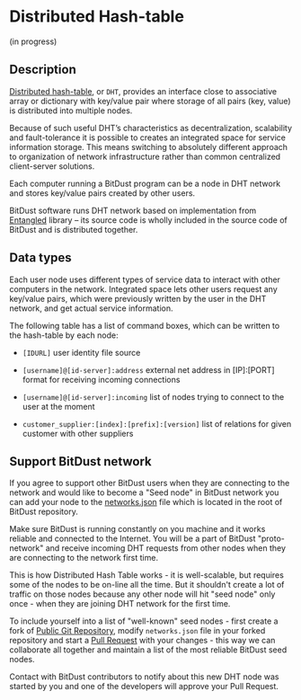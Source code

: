 # Distributed Hash-table

(in progress)


## Description

[Distributed hash-table]( https://en.wikipedia.org/wiki/Distributed_hash_table),
or `DHT`, provides an interface close to associative array or dictionary with key/value pair where storage of all pairs (key, value) is distributed into multiple nodes.

Because of such useful DHT’s characteristics as decentralization, scalability and fault-tolerance it is possible to creates an integrated space for service information storage. This means switching to absolutely different approach to organization of network infrastructure rather than common centralized client-server solutions.

Each computer running a BitDust program can be a node in DHT network and stores key/value pairs created by other users.

BitDust software runs DHT network based on implementation from [Entangled](http://entangled.sourceforge.net/) library – its source code is wholly included in the source code of BitDust and is distributed together.



## Data types

Each user node uses different types of service data to interact with other computers in the network. Integrated space lets other users request any key/value pairs, which were previously written by the user in the DHT network, and get actual service information.

The following table has a list of command boxes, which can be written to the hash-table by each node:

* `[IDURL]` 
    user identity file source

* `[username]@[id-server]:address`
    external net address in [IP]:[PORT] format for receiving incoming connections

* `[username]@[id-server]:incoming`
    list of nodes trying to connect to the user at the moment

* `customer_supplier:[index]:[prefix]:[version]`
    list of relations for given customer with other suppliers 
        

## Support BitDust network

If you agree to support other BitDust users when they are connecting to the network and would like to become a "Seed node" in BitDust network you can add your node to the [networks.json](https://github.com/bitdust-io/public/blob/master/networks.json) file which is located in the root of BitDust repository.

Make sure BitDust is running constantly on you machine and it works reliable and connected to the Internet.
You will be a part of BitDust "proto-network" and receive incoming DHT requests from other nodes when they are connecting to the network first time.

This is how Distributed Hash Table works - it is well-scalable, but requires some of the nodes to be on-line all the time. But it shouldn't create a lot of traffic on those nodes because any other node will hit "seed node" only once - when they are joining DHT network for the first time.

To include yourself into a list of "well-known" seed nodes - first create a fork of [Public Git Repository](https://github.com/bitdust-io/public), modify `networks.json` file in your forked repository and start a [Pull Request](https://github.com/bitdust-io/public/pulls) with your changes - this way we can collaborate all together and maintain a list of the most reliable BitDust seed nodes.

Contact with BitDust contributors to notify about this new DHT node was started by you and one of the developers will approve your Pull Request.


<div class=fbcomments markdown="1">
</div>
